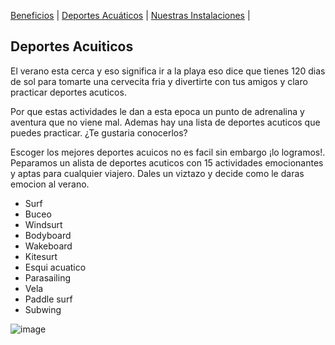 [Beneficios](./beneficios.md) | [Deportes Acuáticos](./deportesacuaticos.md) | [Nuestras Instalaciones](./nuestrasinstalaciones.md) | 



## Deportes Acuiticos

El verano esta cerca y eso significa ir a la playa eso dice que tienes 120 dias de sol para tomarte una cervecita fria y divertirte  con tus amigos y claro practicar deportes acuticos.

Por que estas actividades le dan a esta epoca un punto de adrenalina y aventura que no viene mal. Ademas hay una lista de deportes acuticos que puedes practicar. ¿Te gustaria conocerlos?

Escoger los mejores deportes acuicos no es facil sin embargo ¡lo logramos!.
Peparamos un alista de deportes acuticos con 15 actividades emocionantes y aptas para cualquier viajero. Dales un viztazo y decide como le daras emocion al verano.

- Surf
- Buceo
- Windsurt
- Bodyboard
- Wakeboard
- Kitesurt
- Esqui acuatico
- Parasailing
- Vela
- Paddle surf
- Subwing

![image](https://user-images.githubusercontent.com/99769712/157767525-42aebffd-c8d5-447f-bcc4-8f54217ce84e.png)

